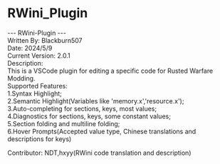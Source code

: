 # RWini_Plugin

--- RWini-Plugin ---  
Written By: Blackburn507  
Date: 2024/5/9  
Current Version: 2.0.1  
Description:  
This is a VSCode plugin for editing a specific code for Rusted Warfare Modding.  
Supported Features:  
  1.Syntax Highlight;  
  2.Semantic Highlight(Variables like 'memory.x','resource.x');  
  3.Auto-completing for sections, keys, most values;  
  4.Diagnostics for sections, keys, some constant values;  
  5.Section folding and multiline folding;  
  6.Hover Prompts(Accepted value type, Chinese translations and descriptions for keys)  
  
Contributor: NDT,hxyy(RWini code translation and description)


